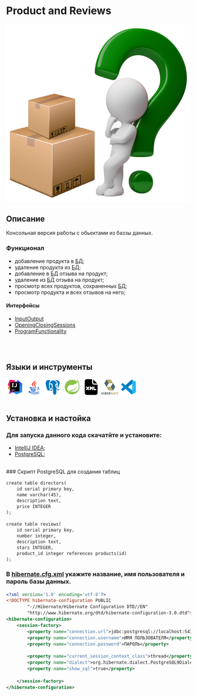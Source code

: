 # __Product and Reviews__
![Java](label.png)

## __Описание__
Консольная версия работы с обьектами из баззы данных.

### __Функционал__
[1]:(https://www.postgresql.org/)

- добавление продукта в [БД][1];
- удаление продукта из [БД][1];
- добавление в [БД][1] отзыва на продукт;
- удаление из [БД][1] отзыва на продукт;
- просмотр всех продуктов, сохраненных [БД][1];
- просмотр продукта и всех отзывов на него;

#### Интерфейсы 
- [InputOutput](https://github.com/Alexey7721/hibernate-spring-postgresql/blob/master/src/main/java/com/shatrov/interfaces/InputOutput.java)
- [OpeningClosingSessions](https://github.com/Alexey7721/hibernate-spring-postgresql/blob/master/src/main/java/com/shatrov/interfaces/OpeningClosingSessions.java)
- [ProgramFunctionality](https://github.com/Alexey7721/hibernate-spring-postgresql/blob/master/src/main/java/com/shatrov/interfaces/ProgramFunctionality.java)
<br>
<br>


## __Языки и инструменты__

[![IntelliJ IDEA](icons/intellij-idea-48.png)](https://www.jetbrains.com/idea/)
[![Java](icons/java-coffee-cup-48.png)](https://www.java.com/ru/)
[![PostgreSQL](icons/pgSQL.png)](https://www.postgresql.org/)
[![Spring](icons/spring-48.png)](https://spring.io/)
[![XML](icons/xml-48.png)](https://www.xml.com/)
[![Hibenate](icons/hibernate-1.png)](https://hibernate.org/)
[![Visual studio code](icons/visual-studio-code-2019-48.png)](https://code.visualstudio.com/)
<br>
<br>

## __Установка и настойка__
### Для запуска данного кода скачатйте и установите:
- [IntelliJ IDEA](https://www.jetbrains.com/idea/);
- [PostgreSQL](https://www.postgresql.org/);
<br>
###  Скрипт PostgreSQL для создания таблиц
<br>

```
create table directors(
    id serial primary key,
    name varchar(45),
    description text,
    price INTEGER
);

create table reviews(
    id serial primary key,
    number integer,
    description text,
    stars INTEGER,
    product_id integer references products(id)
);
```
### В [hibernate.cfg.xml](https://github.com/Alexey7721/hibernate-spring-postgresql/blob/master/src/main/resources/hibernate.cfg.xml) укажите название, имя пользователя и пароль базы данных.
```xml
<?xml version='1.0' encoding='utf-8'?>
<!DOCTYPE hibernate-configuration PUBLIC
        "-//Hibernate/Hibernate Configuration DTD//EN"
        "http://www.hibernate.org/dtd/hibernate-configuration-3.0.dtd">
<hibernate-configuration>
    <session-factory>
        <property name="connection.url">jdbc:postgresql://localhost:5432/НАЗВАНИЕ БД?useSSL=false&amp;serverTimezone=UTC</property>
        <property name="connection.username">ИМЯ ПОЛЬЗОВАТЕЛЯ</property>
        <property name="connection.password">ПАРОЛЬ</property>

        <property name="current_session_context_class">thread</property>
        <property name="dialect">org.hibernate.dialect.PostgreSQL9Dialect</property>
        <property name="show_sql">true</property>

    </session-factory>
</hibernate-configuration>
```


